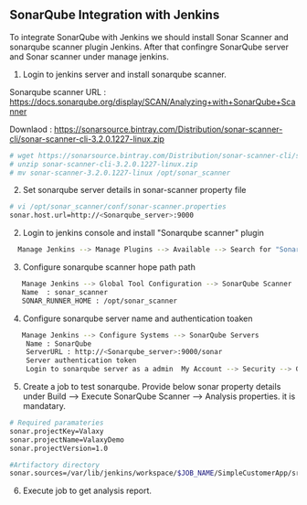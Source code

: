 
## SonarQube Integration with Jenkins

To integrate SonarQube with Jenkins we should install Sonar Scanner and sonarqube scanner plugin Jenkins. After that confingre SonarQube server and Sonar scanner under manage jenkins. 

1. Login to jenkins server and install sonarqube scanner. 

Sonarqube scanner URL : https://docs.sonarqube.org/display/SCAN/Analyzing+with+SonarQube+Scanner

Downlaod : https://sonarsource.bintray.com/Distribution/sonar-scanner-cli/sonar-scanner-cli-3.2.0.1227-linux.zip
```sh 
# wget https://sonarsource.bintray.com/Distribution/sonar-scanner-cli/sonar-scanner-cli-3.2.0.1227-linux.zip
# unzip sonar-scanner-cli-3.2.0.1227-linux.zip
# mv sonar-scanner-3.2.0.1227-linux /opt/sonar_scanner 
```

2. Set sonarqube server details in sonar-scanner property file 
```sh 
# vi /opt/sonar_scanner/conf/sonar-scanner.properties
sonar.host.url=http://<Sonarqube_server>:9000
```

2. Login to jenkins console and install "Sonarqube scanner" plugin

```sh 
  Manage Jenkins --> Manage Plugins --> Available --> Search for "Sonarqube scanner" --> Install with restart 
 ```
3. Configure sonarqube scanner hope path path
```sh
   Manage Jenkins --> Global Tool Configuration --> SonarQube Scanner 
   Name  : sonar_scanner
   SONAR_RUNNER_HOME : /opt/sonar_scanner
```

4. Configure sonarqube server name and authentication toaken 
```sh
   Manage Jenkins --> Configure Systems --> SonarQube Servers
    Name : SonarQube
	ServerURL : http://<Sonarqube_server>:9000/sonar
	Server authentication token  
	Login to sonarqube server as a admin  My Account --> Security --> Generate Token
```

5. Create a job to test sonarqube. 
Provide below sonar property details under Build --> Execute SonarQube Scanner --> Analysis properties. it is mandatary.  

```sh
# Required paramateries 
sonar.projectKey=Valaxy
sonar.projectName=ValaxyDemo
sonar.projectVersion=1.0

#Artifactory directory
sonar.sources=/var/lib/jenkins/workspace/$JOB_NAME/SimpleCustomerApp/src
```
6. Execute job to get analysis report. 

